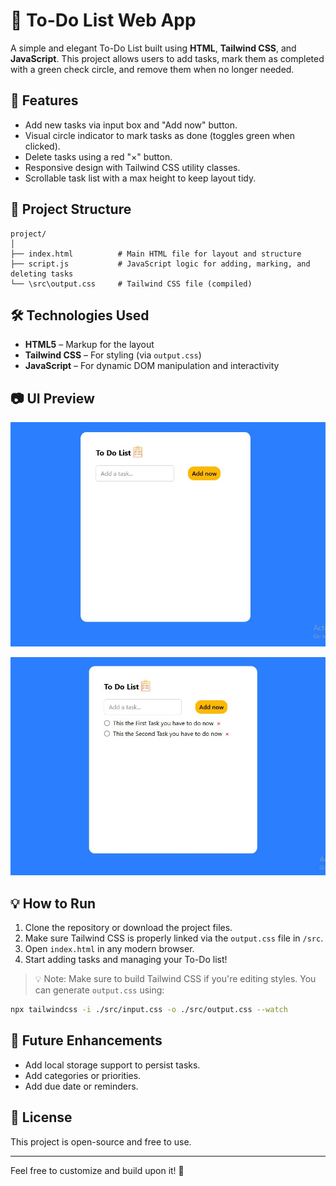 
# 📝 To-Do List Web App

A simple and elegant To-Do List built using **HTML**, **Tailwind CSS**, and **JavaScript**. This project allows users to add tasks, mark them as completed with a green check circle, and remove them when no longer needed.

## 🚀 Features

- Add new tasks via input box and "Add now" button.
- Visual circle indicator to mark tasks as done (toggles green when clicked).
- Delete tasks using a red "×" button.
- Responsive design with Tailwind CSS utility classes.
- Scrollable task list with a max height to keep layout tidy.

## 📁 Project Structure

```
project/
│
├── index.html          # Main HTML file for layout and structure
├── script.js           # JavaScript logic for adding, marking, and deleting tasks
└── \src\output.css     # Tailwind CSS file (compiled)
```

## 🛠️ Technologies Used

- **HTML5** – Markup for the layout
- **Tailwind CSS** – For styling (via `output.css`)
- **JavaScript** – For dynamic DOM manipulation and interactivity

## 📷 UI Preview

![To-Do Preview](https://github.com/rvsony761/To_Do_List/blob/ace45b10db82512b2346015396e900600bdd8f71/To%20do%20List%201st.jpg)

![Task Added](https://github.com/rvsony761/To_Do_List/blob/00ed8434315c3907fb6c6a0bf023179454154466/to%20do%20list%202nd.jpg)

## 💡 How to Run

1. Clone the repository or download the project files.
2. Make sure Tailwind CSS is properly linked via the `output.css` file in `/src`.
3. Open `index.html` in any modern browser.
4. Start adding tasks and managing your To-Do list!

> 💡 Note: Make sure to build Tailwind CSS if you're editing styles. You can generate `output.css` using:
```bash
npx tailwindcss -i ./src/input.css -o ./src/output.css --watch
```

## 🔧 Future Enhancements

- Add local storage support to persist tasks.
- Add categories or priorities.
- Add due date or reminders.

## 📄 License

This project is open-source and free to use.

---

Feel free to customize and build upon it! 🚀
